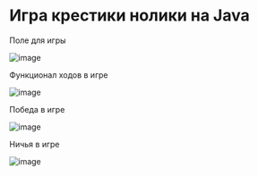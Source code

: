 # Игра крестики нолики на Java

Поле для игры

![image](https://github.com/user-attachments/assets/1147aa74-9711-4cfc-82c3-71a1f42a9f4e)

Функционал ходов в игре

![image](https://github.com/user-attachments/assets/c61b47a0-3002-4137-a671-2003198b607f)

Победа в игре

![image](https://github.com/user-attachments/assets/6b28fc1b-9dd4-4f45-98dc-ab224599cb9f)

Ничья в игре

![image](https://github.com/user-attachments/assets/b1dbc94e-4ae2-4a6d-bafc-5a1e8ff4b7d7)

